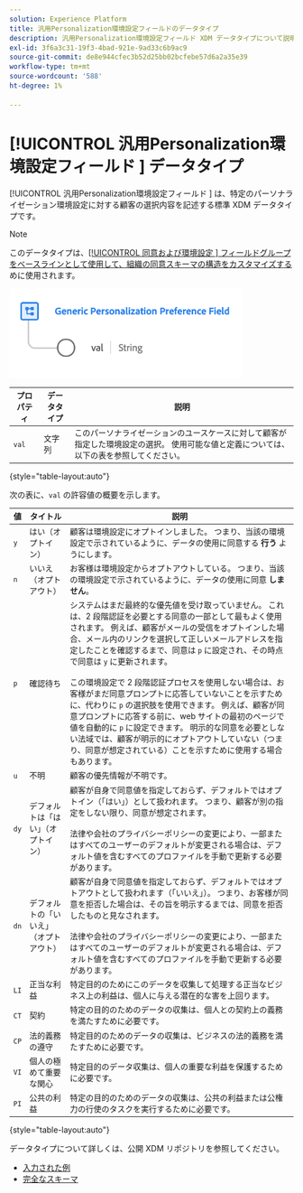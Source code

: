 ```yaml
---
solution: Experience Platform
title: 汎用Personalization環境設定フィールドのデータタイプ
description: 汎用Personalization環境設定フィールド XDM データタイプについて説明します。
exl-id: 3f6a3c31-19f3-4bad-921e-9ad33c6b9ac9
source-git-commit: de8e944cfec3b52d25bb02bcfebe57d6a2a35e39
workflow-type: tm+mt
source-wordcount: '588'
ht-degree: 1%

---
```


# [!UICONTROL  汎用Personalization環境設定フィールド ] データタイプ

[!UICONTROL  汎用Personalization環境設定フィールド ] は、特定のパーソナライゼーション環境設定に対する顧客の選択内容を記述する標準 XDM データタイプです。

>[!NOTE]
>
>このデータタイプは、[[!UICONTROL  同意および環境設定 ] フィールドグループをベースラインとして使用して、組織の同意スキーマの構造をカスタマイズする ](../field-groups/profile/consents.md) めに使用されます。

![](../images/data-types/personalization-field.png)

| プロパティ | データタイプ | 説明 |
| --- | --- | --- |
| `val` | 文字列 | このパーソナライゼーションのユースケースに対して顧客が指定した環境設定の選択。 使用可能な値と定義については、以下の表を参照してください。 |

{style="table-layout:auto"}

次の表に、`val` の許容値の概要を示します。

| 値 | タイトル | 説明 |
| --- | --- | --- |
| `y` | はい（オプトイン） | 顧客は環境設定にオプトインしました。 つまり、当該の環境設定で示されているように、データの使用に同意する **行う** ようにします。 |
| `n` | いいえ（オプトアウト） | お客様は環境設定からオプトアウトしている。 つまり、当該の環境設定で示されているように、データの使用に同意 **しません**。 |
| `p` | 確認待ち | システムはまだ最終的な優先値を受け取っていません。 これは、2 段階認証を必要とする同意の一部として最もよく使用されます。 例えば、顧客がメールの受信をオプトインした場合、メール内のリンクを選択して正しいメールアドレスを指定したことを確認するまで、同意は `p` に設定され、その時点で同意は `y` に更新されます。<br><br> この環境設定で 2 段階認証プロセスを使用しない場合は、お客様がまだ同意プロンプトに応答していないことを示すために、代わりに `p` の選択肢を使用できます。 例えば、顧客が同意プロンプトに応答する前に、web サイトの最初のページで値を自動的に `p` に設定できます。 明示的な同意を必要としない法域では、顧客が明示的にオプトアウトしていない（つまり、同意が想定されている）ことを示すために使用する場合もあります。 |
| `u` | 不明 | 顧客の優先情報が不明です。 |
| `dy` | デフォルトは「はい」（オプトイン） | 顧客が自身で同意値を指定しておらず、デフォルトではオプトイン（「はい」）として扱われます。 つまり、顧客が別の指定をしない限り、同意が想定されます。<br><br> 法律や会社のプライバシーポリシーの変更により、一部またはすべてのユーザーのデフォルトが変更される場合は、デフォルト値を含むすべてのプロファイルを手動で更新する必要があります。 |
| `dn` | デフォルトの「いいえ」（オプトアウト） | 顧客が自身で同意値を指定しておらず、デフォルトではオプトアウトとして扱われます（「いいえ」）。 つまり、お客様が同意を拒否した場合は、その旨を明示するまでは、同意を拒否したものと見なされます。<br><br> 法律や会社のプライバシーポリシーの変更により、一部またはすべてのユーザーのデフォルトが変更される場合は、デフォルト値を含むすべてのプロファイルを手動で更新する必要があります。 |
| `LI` | 正当な利益 | 特定目的のためにこのデータを収集して処理する正当なビジネス上の利益は、個人に与える潜在的な害を上回ります。 |
| `CT` | 契約 | 特定の目的のためのデータの収集は、個人との契約上の義務を満たすために必要です。 |
| `CP` | 法的義務の遵守 | 特定目的のためのデータの収集は、ビジネスの法的義務を満たすために必要です。 |
| `VI` | 個人の極めて重要な関心 | 特定目的のデータ収集は、個人の重要な利益を保護するために必要です。 |
| `PI` | 公共の利益 | 特定の目的のためのデータの収集は、公共の利益または公権力の行使のタスクを実行するために必要です。 |

{style="table-layout:auto"}

データタイプについて詳しくは、公開 XDM リポジトリを参照してください。

* [ 入力された例 ](https://github.com/adobe/xdm/blob/master/components/datatypes/consent/personalization-field.example.1.json)
* [ 完全なスキーマ ](https://github.com/adobe/xdm/blob/master/components/datatypes/consent/personalization-field.schema.json)
